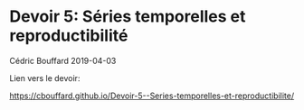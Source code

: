 Devoir 5: Séries temporelles et reproductibilité
================
Cédric Bouffard
2019-04-03

Lien vers le devoir:

https://cbouffard.github.io/Devoir-5--Series-temporelles-et-reproductibilite/
